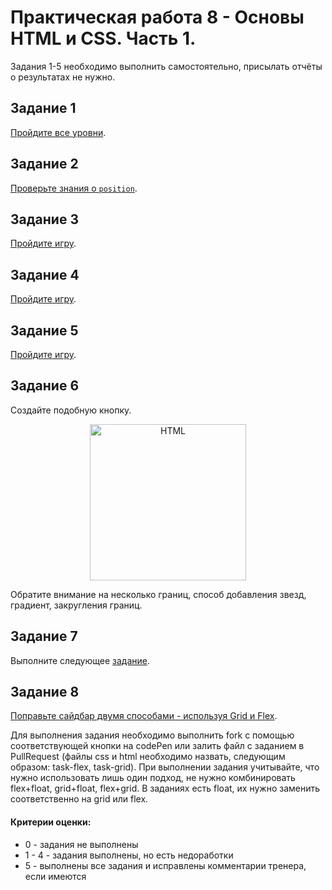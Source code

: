 # Практическая работа 8 - Основы HTML и CSS. Часть 1.

Задания 1-5 необходимо выполнить самостоятельно, присылать отчёты о результатах не нужно. 

## Задание 1

[Пройдите все уровни](http://flukeout.github.io/).

## Задание 2

[Проверьте знания о `position`](https://developer.mozilla.org/ru/docs/Web/CSS/position).

## Задание 3

[Пройдите игру](https://flexboxfroggy.com/#ru).

## Задание 4

[Пройдите игру](http://www.flexboxdefense.com/).

## Задание 5

[Пройдите игру](http://cssgridgarden.com/#ru).

## Задание 6

Создайте подобную кнопку.

<p align="center">
    <img
        width='250'
        title='HTML'
        src="https://css-tricks.com/wp-content/uploads/2013/10/css-button.png"
    />
</p>

Обратите внимание на несколько границ, способ добавления звезд, градиент, закругления границ.

## Задание 7

Выполните следующее [задание](http://htmlbook.ru/practical/ramka).

## Задание 8

[Поправьте сайдбар двумя способами - используя Grid и Flex](https://codepen.io/chriscoyier/pen/ClGcF).

Для выполнения задания необходимо выполнить fork с помощью соответствующей кнопки на codePen или залить файл с заданием в PullRequest (файлы css и html необходимо назвать, следующим образом: task-flex, task-grid). При выполнении задания учитывайте, что нужно использовать лишь один подход, не нужно комбинировать flex+float, grid+float, flex+grid. В заданиях есть float, их нужно заменить соответственно на grid или flex.

#### Критерии оценки: 
- 0 - задания не выполнены
- 1 - 4 - задания выполнены, но есть недоработки
- 5 - выполнены все задания и исправлены комментарии тренера, если имеются
